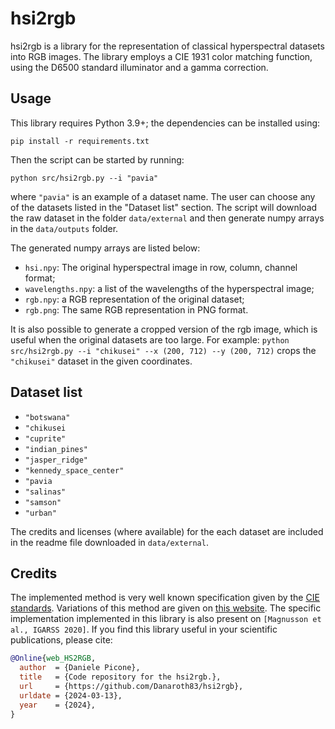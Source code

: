 # hsi2rgb

hsi2rgb is a library for the representation of classical hyperspectral datasets into RGB images.
The library employs a CIE 1931 color matching function, using the D6500 standard illuminator and a gamma correction.

## Usage

This library requires Python 3.9+; the dependencies can be installed using:

```pip install -r requirements.txt```

Then the script can be started by running:

```python src/hsi2rgb.py --i "pavia"```

where ```"pavia"``` is an example of a dataset name. The user can choose any of the datasets listed in the "Dataset list" section.
The script will download the raw dataset in the folder ```data/external```
and then generate numpy arrays in the ```data/outputs``` folder.

The generated numpy arrays are listed below:

- ```hsi.npy```: The original hyperspectral image in row, column, channel format;
- ```wavelengths.npy```: a list of the wavelengths of the hyperspectral image;
- ```rgb.npy```: a RGB representation of the original dataset;
- ```rgb.png```: The same RGB representation in PNG format.

It is also possible to generate a cropped version of the rgb image, which is useful when the original datasets are too large.
For example:
```python src/hsi2rgb.py --i "chikusei" --x (200, 712) --y (200, 712)```
crops the ```"chikusei"``` dataset in the given coordinates.


## Dataset list

- ```"botswana"```
- ```"chikusei```
- ```"cuprite"```
- ```"indian_pines"```
- ```"jasper_ridge"```
- ```"kennedy_space_center"```
- ```"pavia```
- ```"salinas"```
- ```"samson"```
- ```"urban"```

The credits and licenses (where available) for the each dataset are included in the readme file downloaded in ```data/external```.

## Credits

The implemented method is very well known specification given by the [CIE standards](https://standards.iteh.ai/catalog/tc/iso/23b8ea7c-5d92-446b-afd6-3dcd4a01fefc/cie).
Variations of this method are given on [this website](https://personalpages.manchester.ac.uk/staff/d.h.foster/Tutorial_HSI2RGB/Tutorial_HSI2RGB.html).
The specific implementation implemented in this library is also present on ```[Magnusson et al., IGARSS 2020]```.
If you find this library useful in your scientific publications, please cite:

```bibtex
@Online{web_HS2RGB,
  author  = {Daniele Picone},
  title   = {Code repository for the hsi2rgb.},
  url     = {https://github.com/Danaroth83/hsi2rgb},
  urldate = {2024-03-13},
  year    = {2024},
}
```